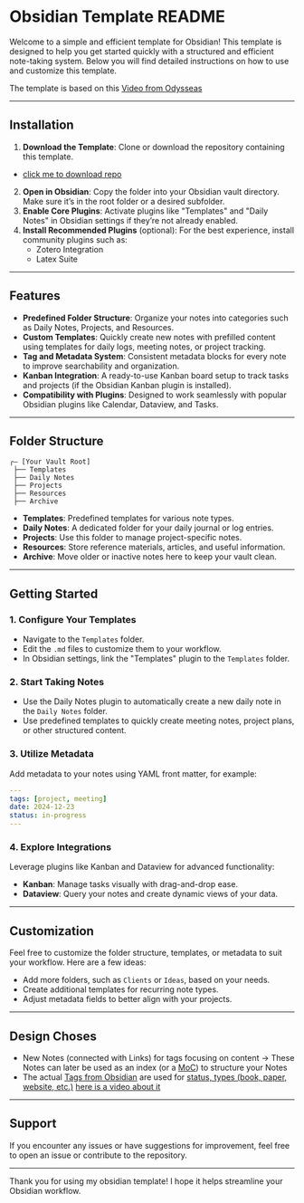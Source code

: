 # Obsidian Template README

Welcome to a simple and efficient template for Obsidian! This template is designed to help you get started quickly with a structured and efficient note-taking system. Below you will find detailed instructions on how to use and customize this template.

The template is based on this [Video from Odysseas](https://www.youtube.com/watch?v=hSTy_BInQs8&list=PLCPVAsJ6prFeROROzCeEIVfWGMRq1ImT5)

---

## Installation

1. **Download the Template**: Clone or download the repository containing this template.
- [click me to download repo](https://github.com/benjaminkost/obsidian_template_en/archive/refs/heads/master.zip)
2. **Open in Obsidian**: Copy the folder into your Obsidian vault directory. Make sure it’s in the root folder or a desired subfolder.
3. **Enable Core Plugins**: Activate plugins like "Templates" and "Daily Notes" in Obsidian settings if they’re not already enabled.
4. **Install Recommended Plugins** (optional): For the best experience, install community plugins such as:
   - Zotero Integration
   - Latex Suite

---

## Features

- **Predefined Folder Structure**: Organize your notes into categories such as Daily Notes, Projects, and Resources.
- **Custom Templates**: Quickly create new notes with prefilled content using templates for daily logs, meeting notes, or project tracking.
- **Tag and Metadata System**: Consistent metadata blocks for every note to improve searchability and organization.
- **Kanban Integration**: A ready-to-use Kanban board setup to track tasks and projects (if the Obsidian Kanban plugin is installed).
- **Compatibility with Plugins**: Designed to work seamlessly with popular Obsidian plugins like Calendar, Dataview, and Tasks.

---

## Folder Structure

```plaintext
┌— [Your Vault Root]
 ├── Templates
 ├── Daily Notes
 ├── Projects
 ├── Resources
 ├── Archive
```

- **Templates**: Predefined templates for various note types.
- **Daily Notes**: A dedicated folder for your daily journal or log entries.
- **Projects**: Use this folder to manage project-specific notes.
- **Resources**: Store reference materials, articles, and useful information.
- **Archive**: Move older or inactive notes here to keep your vault clean.

---

## Getting Started

### 1. Configure Your Templates

- Navigate to the `Templates` folder.
- Edit the `.md` files to customize them to your workflow.
- In Obsidian settings, link the "Templates" plugin to the `Templates` folder.

### 2. Start Taking Notes

- Use the Daily Notes plugin to automatically create a new daily note in the `Daily Notes` folder.
- Use predefined templates to quickly create meeting notes, project plans, or other structured content.

### 3. Utilize Metadata

Add metadata to your notes using YAML front matter, for example:

```yaml
---
tags: [project, meeting]
date: 2024-12-23
status: in-progress
---
```

### 4. Explore Integrations

Leverage plugins like Kanban and Dataview for advanced functionality:

- **Kanban**: Manage tasks visually with drag-and-drop ease.
- **Dataview**: Query your notes and create dynamic views of your data.

---

## Customization

Feel free to customize the folder structure, templates, or metadata to suit your workflow. Here are a few ideas:

- Add more folders, such as `Clients` or `Ideas`, based on your needs.
- Create additional templates for recurring note types.
- Adjust metadata fields to better align with your projects.

---
## Design Choses
- New Notes (connected with Links) for tags focusing on content
   -> These Notes can later be used as an index (or a [MoC](https://forum.obsidian.md/t/what-is-a-moc/58423/11)) to structure your Notes  
- The actual [Tags from Obsidian](https://help.obsidian.md/Editing+and+formatting/Tags) are used for [status, types (book, paper, website, etc.)](https://forum.obsidian.md/t/a-guide-on-links-vs-tags-in-obsidian/28231/4?u=benboomer) [here is a video about it](https://www.youtube.com/watch?v=fwO8LzH9q3I)

---

## Support

If you encounter any issues or have suggestions for improvement, feel free to open an issue or contribute to the repository.

---

Thank you for using my obsidian template! I hope it helps streamline your Obsidian workflow.
